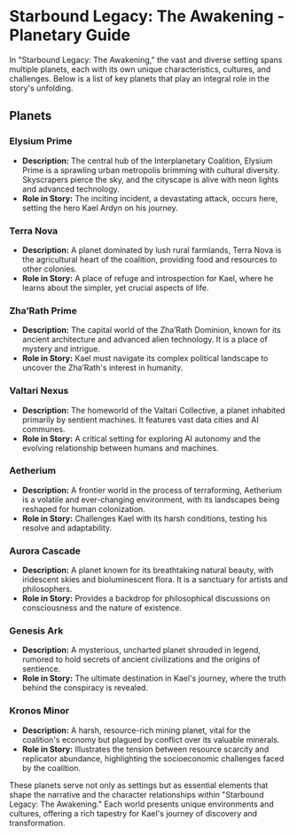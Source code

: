 # Starbound Legacy: The Awakening - Planetary Guide

In "Starbound Legacy: The Awakening," the vast and diverse setting spans multiple planets, each with its own unique characteristics, cultures, and challenges. Below is a list of key planets that play an integral role in the story's unfolding.

## Planets

### **Elysium Prime**
- **Description:** The central hub of the Interplanetary Coalition, Elysium Prime is a sprawling urban metropolis brimming with cultural diversity. Skyscrapers pierce the sky, and the cityscape is alive with neon lights and advanced technology.
- **Role in Story:** The inciting incident, a devastating attack, occurs here, setting the hero Kael Ardyn on his journey.

### **Terra Nova**
- **Description:** A planet dominated by lush rural farmlands, Terra Nova is the agricultural heart of the coalition, providing food and resources to other colonies.
- **Role in Story:** A place of refuge and introspection for Kael, where he learns about the simpler, yet crucial aspects of life.

### **Zha’Rath Prime**
- **Description:** The capital world of the Zha’Rath Dominion, known for its ancient architecture and advanced alien technology. It is a place of mystery and intrigue.
- **Role in Story:** Kael must navigate its complex political landscape to uncover the Zha’Rath's interest in humanity.

### **Valtari Nexus**
- **Description:** The homeworld of the Valtari Collective, a planet inhabited primarily by sentient machines. It features vast data cities and AI communes.
- **Role in Story:** A critical setting for exploring AI autonomy and the evolving relationship between humans and machines.

### **Aetherium**
- **Description:** A frontier world in the process of terraforming, Aetherium is a volatile and ever-changing environment, with its landscapes being reshaped for human colonization.
- **Role in Story:** Challenges Kael with its harsh conditions, testing his resolve and adaptability.

### **Aurora Cascade**
- **Description:** A planet known for its breathtaking natural beauty, with iridescent skies and bioluminescent flora. It is a sanctuary for artists and philosophers.
- **Role in Story:** Provides a backdrop for philosophical discussions on consciousness and the nature of existence.

### **Genesis Ark**
- **Description:** A mysterious, uncharted planet shrouded in legend, rumored to hold secrets of ancient civilizations and the origins of sentience.
- **Role in Story:** The ultimate destination in Kael's journey, where the truth behind the conspiracy is revealed.

### **Kronos Minor**
- **Description:** A harsh, resource-rich mining planet, vital for the coalition's economy but plagued by conflict over its valuable minerals.
- **Role in Story:** Illustrates the tension between resource scarcity and replicator abundance, highlighting the socioeconomic challenges faced by the coalition.

These planets serve not only as settings but as essential elements that shape the narrative and the character relationships within "Starbound Legacy: The Awakening." Each world presents unique environments and cultures, offering a rich tapestry for Kael's journey of discovery and transformation.
